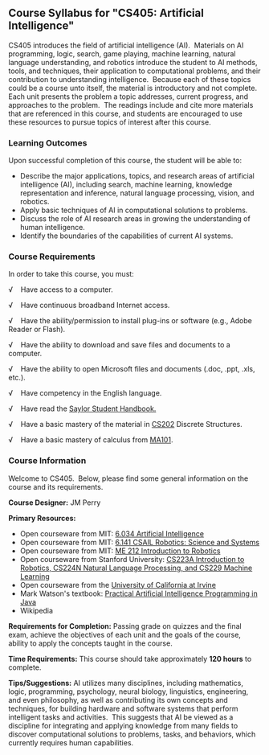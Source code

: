 Course Syllabus for "CS405: Artificial Intelligence"
----------------------------------------------------

CS405 introduces the field of artificial intelligence (AI).  Materials
on AI programming, logic, search, game playing, machine learning,
natural language understanding, and robotics introduce the student to AI
methods, tools, and techniques, their application to computational
problems, and their contribution to understanding intelligence.  Because
each of these topics could be a course unto itself, the material is
introductory and not complete.  Each unit presents the problem a topic
addresses, current progress, and approaches to the problem.  The
readings include and cite more materials that are referenced in this
course, and students are encouraged to use these resources to pursue
topics of interest after this course.

### Learning Outcomes

Upon successful completion of this course, the student will be able
to:  
  

-   Describe the major applications, topics, and research areas of
    artificial intelligence (AI), including search, machine learning,
    knowledge representation and inference, natural language processing,
    vision, and robotics.
-   Apply basic techniques of AI in computational solutions to problems.
-   Discuss the role of AI research areas in growing the understanding
    of human intelligence.
-   Identify the boundaries of the capabilities of current AI systems.

### Course Requirements

In order to take this course, you must:  
  
 √    Have access to a computer.  
  
 √    Have continuous broadband Internet access.  
  
 √    Have the ability/permission to install plug-ins or software (e.g.,
Adobe Reader or Flash).  
  
 √    Have the ability to download and save files and documents to a
computer.  
  
 √    Have the ability to open Microsoft files and documents (.doc,
.ppt, .xls, etc.).  
  
 √    Have competency in the English language.  
  
 √    Have read the [Saylor Student
Handbook.](https://resources.saylor.org/wwwresources/archived/site/wp-content/uploads/2012/05/Saylor-StudentHandbook.pdf)  
  
 √    Have a basic mastery of the material in
[CS202](http://www.saylor.org/courses/cs202/) Discrete Structures.  
  
 √    Have a basic mastery of calculus from
[MA101](http://www.saylor.org/courses/ma101-exc).

### Course Information

Welcome to CS405.  Below, please find some general information on the
course and its requirements.

**Course Designer:** JM Perry 

**Primary Resources:**

-   Open courseware from MIT: [6.034 Artificial
    Intelligence](http://ocw.mit.edu/courses/electrical-engineering-and-computer-science/6-034-artificial-intelligence-spring-2005)
-   Open courseware from MIT: [6.141 CSAIL Robotics: Science and
    Systems](http://roboticscourseware.org/1-full-robotics-courses/robotics-science-and-systems-mit-csail-6.141/robotics-science-and-systems-mit-csail-6.141-lectures)
-   Open courseware from MIT: [ME 212 Introduction to
    Robotics](http://ocw.mit.edu/courses/mechanical-engineering/2-12-introduction-to-robotics-fall-2005/)
-   Open courseware from Stanford University: [CS223A Introduction to
    Robotics, CS224N Natural Language Processing, and CS229 Machine
    Learning](http://see.stanford.edu/see/courses.aspx)
-   Open courseware from the [University of California at
    Irvine](http://www.ics.uci.edu/~welling/teaching/ICS171spring07/ICS171spring07.html)
-   Mark Watson's textbook: [Practical Artificial Intelligence
    Programming in
    Java](http://ocw.uci.edu/courses/course_banner.aspx?id=59)
-   Wikipedia 

**Requirements for Completion:** Passing grade on quizzes and the final
exam, achieve the objectives of each unit and the goals of the course,
ability to apply the concepts taught in the course.

**Time Requirements:** This course should take approximately **120
hours** to complete.

**Tips/Suggestions:** AI utilizes many disciplines, including
mathematics, logic, programming, psychology, neural biology,
linguistics, engineering, and even philosophy, as well as contributing
its own concepts and techniques, for building hardware and software
systems that perform intelligent tasks and activities.  This suggests
that AI be viewed as a discipline for integrating and applying knowledge
from many fields to discover computational solutions to problems, tasks,
and behaviors, which currently requires human capabilities.  
